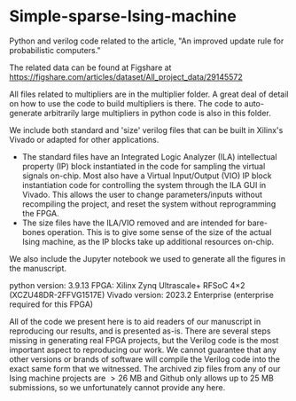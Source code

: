 # Simple-sparse-Ising-machine
Python and verilog code related to the article, "An improved update rule for probabilistic computers."

The related data can be found at Figshare at https://figshare.com/articles/dataset/All_project_data/29145572

All files related to multipliers are in the multiplier folder. A great deal of detail on how to use the code to build multipliers is there. The code to auto-generate arbitrarily large multipliers in python code is also in this folder.

We include both standard and 'size' verilog files that can be built in Xilinx's Vivado or adapted for other applications. 
- The standard files have an Integrated Logic Analyzer (ILA) intellectual property (IP) block instantiated in the code for sampling the virtual signals on-chip. Most also have a Virtual Input/Output (VIO) IP block instantiation code for controlling the system through the ILA GUI in Vivado. This allows the user to change parameters/inputs without recompiling the project, and reset the system without reprogramming the FPGA. 
- The size files have the ILA/VIO removed and are intended for bare-bones operation. This is to give some sense of the size of the actual Ising machine, as the IP blocks take up additional resources on-chip.

We also include the Jupyter notebook we used to generate all the figures in the manuscript.

python version: 3.9.13
FPGA: Xilinx Zynq Ultrascale+ RFSoC 4$\times$2 (XCZU48DR-2FFVG1517E)
Vivado version: 2023.2 Enterprise (enterprise required for this FPGA)

All of the code we present here is to aid readers of our manuscript in reproducing our results, and is presented as-is. There are several steps missing in generating real FPGA projects, but the Verilog code is the most important aspect to reproducing our work. We cannot guarantee that any other versions or brands of software will compile the Verilog code into the exact same form that we witnessed. The archived zip files from any of our Ising machine projects are $> 26$ MB and Github only allows up to 25 MB submissions, so we unfortunately cannot provide any here.
